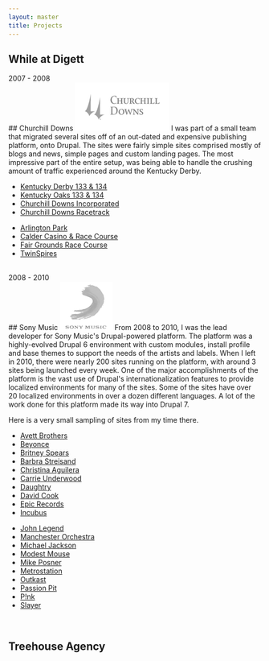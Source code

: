 ```yaml
---
layout: master
title: Projects
---
```


## While at Digett

<div class="eyebrow">2007 - 2008</div>
## Churchill Downs
<img src="/img/misc/churchill-downs.png" class="project-logo" />
I was part of a small team that migrated several sites off of an out-dated and
expensive publishing platform, onto Drupal.  The sites were fairly simple sites
comprised mostly of blogs and news, simple pages and custom landing pages.  The
most impressive part of the entire setup, was being able to handle the crushing
amount of traffic experienced around the Kentucky Derby.

<div class="column-50" markdown="1">

- [Kentucky Derby 133 &amp; 134](http://www.kentuckyderby.com/)
- [Kentucky Oaks 133 &amp; 134](http://www.kentuckyoaks.com/)
- [Churchill Downs Incorporated](http://www.churchilldownsincorporated.com/)
- [Churchill Downs Racetrack](http://www.churchilldowns.com/)

</div>
<div class="column-50" markdown="1">

- [Arlington Park](http://www.arlingtonpark.com/)
- [Calder Casino &amp; Race Course](http://www.calderracecourse.com/)
- [Fair Grounds Race Course](http://www.fairgroundsracecourse.com/)
- [TwinSpires](http://www.twinspires.com/)

</div>
<br class="clear" />

<div class="eyebrow">2008 - 2010</div>
## Sony Music

<img src="/img/misc/sony-music.png" class="project-logo" />
From 2008 to 2010, I was the lead developer for Sony Music's Drupal-powered
platform.  The platform was a highly-evolved Drupal 6 environment with custom
modules, install profile and base themes to support the needs of the artists
and labels.  When I left in 2010, there were nearly 200 sites running on the
platform, with around 3 sites being launched every week. One of the major 
accomplishments of the platform is the vast use of Drupal's 
internationalization features to provide localized environments for many of the
sites.  Some of the sites have over 20 localized environments in over a dozen
different languages. A lot of the work done for this platform made its way
into Drupal 7.

Here is a very small sampling of sites from my time there.

<div class="column-50" markdown="1">

- [Avett Brothers](http://www.theavettbrothers.com/)
- [Beyonce](http://www.beyonceonline.com/)
- [Britney Spears](http://www.britney.com/)
- [Barbra Streisand](http://www.barbrastreisand.com/)
- [Christina Aguilera](http://www.christinaaguilera.com/)
- [Carrie Underwood](http://www.carrieunderwoodofficial.com/)
- [Daughtry](http://www.daughtryofficial.com/)
- [David Cook](http://www.davidcookofficial.com/)
- [Epic Records](http://www.epicrecords.com/)
- [Incubus](http://www.enjoyincubus.com/)

</div>

<div class="column-50" markdown="1">

- [John Legend](http://www.johnlegend.com/)
- [Manchester Orchestra](http://www.themanchesterorchestra.com/)
- [Michael Jackson](http://www.michaeljackson.com/)
- [Modest Mouse](http://www.modestmousemusic.com/)
- [Mike Posner](http://www.mikeposner.com/)
- [Metrostation](http://www.metrostationmusic.com/)
- [Outkast](http://www.outkast.com/)
- [Passion Pit](http://www.passionpitmusic.com/)
- [P!nk](http://www.pinkspage.com/)
- [Slayer](http://www.slayer.net/)

</div>

<br class="clear" />

## Treehouse Agency

